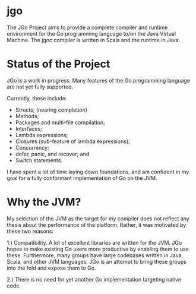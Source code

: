 # jgo

The JGo Project aims to provide a complete compiler and runtime environment for the Go programming language to/on the Java Virtual Machine. The jgoc compiler is written in Scala and the runtime in Java.

# Status of the Project
JGo is a work in progress. Many features of the Go programming language are not yet fully supported. 

Currently, these include:

- Structs; (nearing completion)
- Methods;
- Packages and multi-file compilation;
- Interfaces;
- Lambda expressions;
- Closures (sub-feature of lambda expressions);
- Concurrency;
- defer, panic, and recover; and
- Switch statements.

I have spent a lot of time laying down foundations, and am confident in my goal for a fully conformant implementation of Go on the JVM.

# Why the JVM?
My selection of the JVM as the target for my compiler does not reflect any thesis about the performance of the platform. Rather, it was motivated by these two reasons:

1.) Compatibility. A lot of excellent libraries are written for the JVM. JGo hopes to make existing Go users more productive by enabling them to use these. Furthermore, many groups have large codebases written in Java, Scala, and other JVM languages. JGo is an attempt to bring these groups into the fold and expose them to Go.

2.) There is no need for yet another Go implementation targeting native code.
